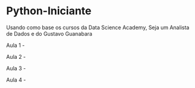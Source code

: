 # Python-Iniciante
Usando como base os cursos da Data Science Academy, Seja um Analista de Dados e do Gustavo Guanabara

Aula 1 - 

Aula 2 -

Aula 3 -

Aula 4 -
